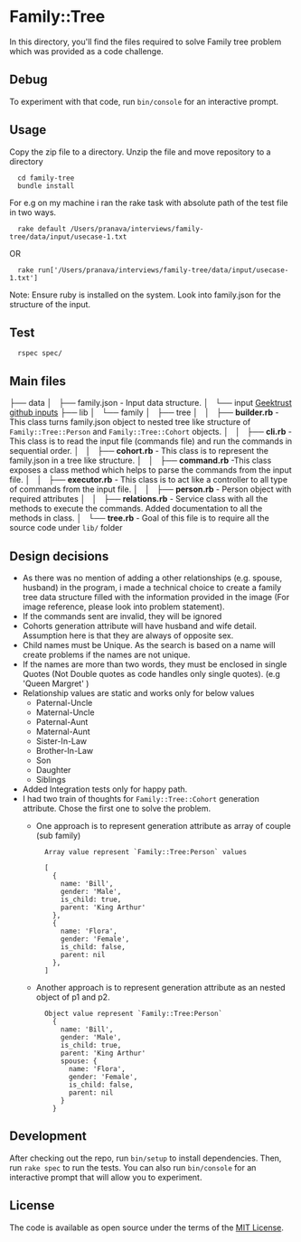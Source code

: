 # Family::Tree

 In this directory, you'll find the files required to solve Family tree problem which was provided as a code challenge.

 ## Debug

To experiment with that code, run `bin/console` for an interactive prompt.

## Usage

  Copy the zip file to a directory. Unzip the file and move repository to a directory

  ```
    cd family-tree
    bundle install
  ```

  For e.g on my machine i ran the rake task with absolute path of the test file in two ways.

  ```
    rake default /Users/pranava/interviews/family-tree/data/input/usecase-1.txt
  ```
  
  OR

  ```
    rake run['/Users/pranava/interviews/family-tree/data/input/usecase-1.txt']
  ```

  Note: Ensure ruby is installed on the system. Look into family.json for the structure of the input.

## Test

```
  rspec spec/
```

## Main files

├── data
│   ├── family.json - Input data structure.
│   └── input [Geektrust github inputs]([https://link](https://github.com/geektrust/coding-problem-artefacts/blob/master/sample-io/Family/BD-IO-PS1/))
├── lib
│   └── family
│       ├── tree
│       │   ├── **builder.rb** - This class turns family.json object to nested tree like structure of `Family::Tree::Person` and `Family::Tree::Cohort` objects.
│       │   ├── **cli.rb** - This class is to read the input file (commands file) and run the commands in sequential order.
│       │   ├── **cohort.rb** - This class is to represent the family.json in a tree like structure.
│       │   ├── **command.rb** -This class exposes a class method which helps to parse the commands from the input file.
│       │   ├── **executor.rb** - This class is to act like a controller to all type of commands from the input file.
│       │   ├── **person.rb** - Person object with required attributes
│       │   ├── **relations.rb** - Service class with all the methods to execute the commands. Added documentation to all the methods in class.
│       └── **tree.rb** - Goal of this file is to require all the source code under `lib/` folder

## Design decisions

- As there was no mention of adding a other relationships (e.g. spouse, husband) in the program, i made a technical choice to create a family tree data structure filled with the information provided in the image (For image reference, please look into problem statement).
- If the commands sent are invalid, they will be ignored
- Cohorts generation attribute will have husband and wife detail. Assumption here is that they are always of opposite sex.
- Child names must be Unique. As the search is based on a name will create problems if the names are not unique.
- If the names are more than two words, they must be enclosed in single Quotes (Not Double quotes as code handles only single quotes). (e.g 'Queen Margret' )
- Relationship values are static and works only for below values
  - Paternal-Uncle
  - Maternal-Uncle
  - Paternal-Aunt
  - Maternal-Aunt
  - Sister-In-Law
  - Brother-In-Law
  - Son
  - Daughter
  - Siblings
- Added Integration tests only for happy path.
- I had two train of thoughts for `Family::Tree::Cohort` generation attribute. Chose the first one to solve the problem.
  - One approach is to represent generation attribute as array of couple (sub family)
    ```
      Array value represent `Family::Tree:Person` values

      [
        {
          name: 'Bill',
          gender: 'Male',
          is_child: true,
          parent: 'King Arthur'
        },
        {
          name: 'Flora',
          gender: 'Female',
          is_child: false,
          parent: nil
        },
      ]
    ```
  - Another approach is to represent generation attribute as an nested object of p1 and p2. 

    ```
      Object value represent `Family::Tree:Person` 
        {
          name: 'Bill',
          gender: 'Male',
          is_child: true,
          parent: 'King Arthur'
          spouse: {
            name: 'Flora',
            gender: 'Female',
            is_child: false,
            parent: nil
          }
        }
    ```

## Development

After checking out the repo, run `bin/setup` to install dependencies. Then, run `rake spec` to run the tests. You can also run `bin/console` for an interactive prompt that will allow you to experiment.

## License

The code is available as open source under the terms of the [MIT License](https://opensource.org/licenses/MIT).